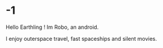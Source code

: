 # -1

Hello Earthling ! Im Robo, an android.

I enjoy outerspace travel, fast spaceships and silent movies.
